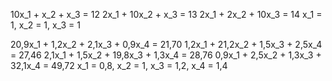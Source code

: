 ﻿10x_1 + x_2 + x_3 = 12
2x_1 + 10x_2 + x_3 = 13
2x_1 + 2x_2 + 10x_3 = 14
x_1 = 1, x_2 = 1, x_3 = 1

20,9x_1 + 1,2x_2 + 2,1x_3 + 0,9x_4 = 21,70
1,2x_1 + 21,2x_2 + 1,5x_3 + 2,5x_4 = 27,46
2,1x_1 + 1,5x_2 + 19,8x_3 + 1,3x_4 = 28,76
0,9x_1 + 2,5x_2 + 1,3x_3 + 32,1x_4 = 49,72
x_1 = 0,8, x_2 = 1, x_3 = 1,2, x_4 = 1,4

